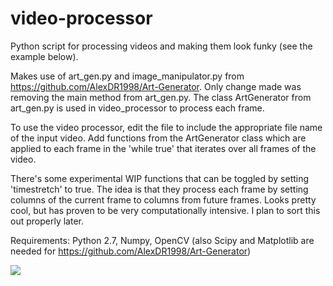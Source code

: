 # video-processor
Python script for processing videos and making them look funky (see the example below). 

Makes use of art_gen.py and image_manipulator.py from https://github.com/AlexDR1998/Art-Generator. Only change made was removing the main method from art_gen.py.
The class ArtGenerator from art_gen.py is used in video_processor to process each frame.

To use the video processor, edit the file to include the appropriate file name of the input video. Add functions from the ArtGenerator class which are applied to each frame in the 'while true' that iterates over all frames of the video.

There's some experimental WIP functions that can be toggled by setting 'timestretch' to true. The idea is that they process each frame by setting columns of the current frame to columns from future frames. Looks pretty cool, but has proven to be very computationally intensive. I plan to sort this out properly later.

Requirements:
Python 2.7, Numpy, OpenCV (also Scipy and Matplotlib are needed for https://github.com/AlexDR1998/Art-Generator)

![](gif1.gif)
